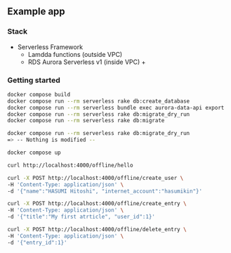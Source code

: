 ## Example app

### Stack

- Serverless Framework
  - Lamdda functions (outside VPC)
  - RDS Aurora Serverless v1 (inside VPC) + 

### Getting started

```sh
docker compose build
docker compose run --rm serverless rake db:create_database
docker compose run --rm serverless bundle exec aurora-data-api export
docker compose run --rm serverless rake db:migrate_dry_run
docker compose run --rm serverless rake db:migrate
```
```sh
docker compose run --rm serverless rake db:migrate_dry_run
=> -- Nothing is modified --
```
```sh
docker compose up
```
```sh
curl http://localhost:4000/offline/hello
```

```sh
curl -X POST http://localhost:4000/offline/create_user \
-H 'Content-Type: application/json' \
-d '{"name":"HASUMI Hitoshi", "internet_account":"hasumikin"}'

curl -X POST http://localhost:4000/offline/create_entry \
-H 'Content-Type: application/json' \
-d '{"title":"My first atrticle", "user_id":1}'

curl -X POST http://localhost:4000/offline/delete_entry \
-H 'Content-Type: application/json' \
-d '{"entry_id":1}'
```
